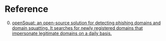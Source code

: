 # Reference

0. [openSquat: an open-source solution for detecting phishing domains and domain squatting. It searches for newly registered domains that impersonate legitimate domains on a daily basis.](https://github.com/atenreiro/opensquat)

